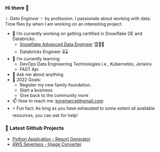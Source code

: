 ### Hi there 👋

✨ _Data Engineer_ ✨ by profession. I passionate about working with data.
Time flies by when I am working on an interesting project.

- 🔭 I’m currently working on getting certified in Snowflake DE and Databricks.
  -  [Snowflake Advanced Data Engineer](https://www.credly.com/badges/2bf84022-a482-4da8-9b23-e2ca0468b3d7/public_url) 🏆🍾🎊 
  -  Databricks Engineer ⏳⌛️ 
- 🌱 I’m currently learning 
  -  DevOps Data Engineering Technologies i.e., Kubernetes, Jenkins
  -  FAST Api
- 💬 Ask me about anything.
- 🥅 2022 Goals:
  - Register my new family foundation.
  - Start a business
  - Give back to the community more
- 📫 How to reach me: koremarcel@gmail.com
- ⚡ Fun fact: As long as you have exhausted to some extent all available resources, you can ask for help!

### 📕 Latest Github Projects

- [Python Application - Report Generator](https://github.com/marcelkore/_p_Report_Generator)
- [AWS Severless - Image Converter](https://github.com/marcelkore/_p_AWS_Severless_Image_Converter)
